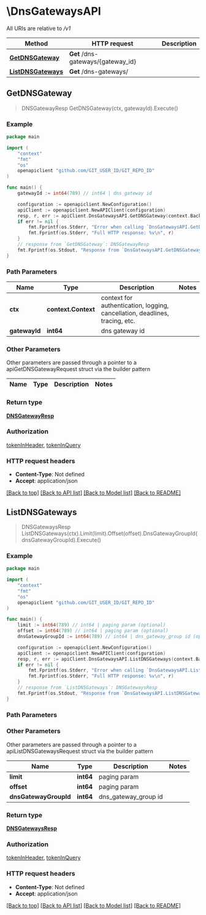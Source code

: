 # \DnsGatewaysAPI

All URIs are relative to */v1*

Method | HTTP request | Description
------------- | ------------- | -------------
[**GetDNSGateway**](DnsGatewaysAPI.md#GetDNSGateway) | **Get** /dns-gateways/{gateway_id} | 
[**ListDNSGateways**](DnsGatewaysAPI.md#ListDNSGateways) | **Get** /dns-gateways/ | 



## GetDNSGateway

> DNSGatewayResp GetDNSGateway(ctx, gatewayId).Execute()





### Example

```go
package main

import (
	"context"
	"fmt"
	"os"
	openapiclient "github.com/GIT_USER_ID/GIT_REPO_ID"
)

func main() {
	gatewayId := int64(789) // int64 | dns gateway id

	configuration := openapiclient.NewConfiguration()
	apiClient := openapiclient.NewAPIClient(configuration)
	resp, r, err := apiClient.DnsGatewaysAPI.GetDNSGateway(context.Background(), gatewayId).Execute()
	if err != nil {
		fmt.Fprintf(os.Stderr, "Error when calling `DnsGatewaysAPI.GetDNSGateway``: %v\n", err)
		fmt.Fprintf(os.Stderr, "Full HTTP response: %v\n", r)
	}
	// response from `GetDNSGateway`: DNSGatewayResp
	fmt.Fprintf(os.Stdout, "Response from `DnsGatewaysAPI.GetDNSGateway`: %v\n", resp)
}
```

### Path Parameters


Name | Type | Description  | Notes
------------- | ------------- | ------------- | -------------
**ctx** | **context.Context** | context for authentication, logging, cancellation, deadlines, tracing, etc.
**gatewayId** | **int64** | dns gateway id | 

### Other Parameters

Other parameters are passed through a pointer to a apiGetDNSGatewayRequest struct via the builder pattern


Name | Type | Description  | Notes
------------- | ------------- | ------------- | -------------


### Return type

[**DNSGatewayResp**](DNSGatewayResp.md)

### Authorization

[tokenInHeader](../README.md#tokenInHeader), [tokenInQuery](../README.md#tokenInQuery)

### HTTP request headers

- **Content-Type**: Not defined
- **Accept**: application/json

[[Back to top]](#) [[Back to API list]](../README.md#documentation-for-api-endpoints)
[[Back to Model list]](../README.md#documentation-for-models)
[[Back to README]](../README.md)


## ListDNSGateways

> DNSGatewaysResp ListDNSGateways(ctx).Limit(limit).Offset(offset).DnsGatewayGroupId(dnsGatewayGroupId).Execute()





### Example

```go
package main

import (
	"context"
	"fmt"
	"os"
	openapiclient "github.com/GIT_USER_ID/GIT_REPO_ID"
)

func main() {
	limit := int64(789) // int64 | paging param (optional)
	offset := int64(789) // int64 | paging param (optional)
	dnsGatewayGroupId := int64(789) // int64 | dns_gateway_group id (optional)

	configuration := openapiclient.NewConfiguration()
	apiClient := openapiclient.NewAPIClient(configuration)
	resp, r, err := apiClient.DnsGatewaysAPI.ListDNSGateways(context.Background()).Limit(limit).Offset(offset).DnsGatewayGroupId(dnsGatewayGroupId).Execute()
	if err != nil {
		fmt.Fprintf(os.Stderr, "Error when calling `DnsGatewaysAPI.ListDNSGateways``: %v\n", err)
		fmt.Fprintf(os.Stderr, "Full HTTP response: %v\n", r)
	}
	// response from `ListDNSGateways`: DNSGatewaysResp
	fmt.Fprintf(os.Stdout, "Response from `DnsGatewaysAPI.ListDNSGateways`: %v\n", resp)
}
```

### Path Parameters



### Other Parameters

Other parameters are passed through a pointer to a apiListDNSGatewaysRequest struct via the builder pattern


Name | Type | Description  | Notes
------------- | ------------- | ------------- | -------------
 **limit** | **int64** | paging param | 
 **offset** | **int64** | paging param | 
 **dnsGatewayGroupId** | **int64** | dns_gateway_group id | 

### Return type

[**DNSGatewaysResp**](DNSGatewaysResp.md)

### Authorization

[tokenInHeader](../README.md#tokenInHeader), [tokenInQuery](../README.md#tokenInQuery)

### HTTP request headers

- **Content-Type**: Not defined
- **Accept**: application/json

[[Back to top]](#) [[Back to API list]](../README.md#documentation-for-api-endpoints)
[[Back to Model list]](../README.md#documentation-for-models)
[[Back to README]](../README.md)

